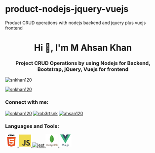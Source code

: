 # product-nodejs-jquery-vuejs
Product CRUD operations with nodejs backend and jquery plus vuejs frontend 

<h1 align="center">Hi 👋, I'm M Ahsan Khan</h1>
<h3 align="center">Project CRUD Operations by using Nodejs for Backend, Bootstrap, jQuery, Vuejs for frontend</h3>

<p align="left"> <img src="https://komarev.com/ghpvc/?username=snkhan120&label=Profile%20views&color=0e75b6&style=flat" alt="snkhan120" /> </p>

<p align="left"> <a href="https://github.com/ryo-ma/github-profile-trophy"><img src="https://github-profile-trophy.vercel.app/?username=snkhan120" alt="snkhan120" /></a> </p>

<h3 align="left">Connect with me:</h3>
<p align="left">
<a href="https://twitter.com/snkhan120" target="blank"><img align="center" src="https://raw.githubusercontent.com/rahuldkjain/github-profile-readme-generator/master/src/images/icons/Social/twitter.svg" alt="snkhan120" height="30" width="40" /></a>
<a href="https://fb.com/rob3rtsnk" target="blank"><img align="center" src="https://raw.githubusercontent.com/rahuldkjain/github-profile-readme-generator/master/src/images/icons/Social/facebook.svg" alt="rob3rtsnk" height="30" width="40" /></a>
<a href="https://www.youtube.com/c/ahsan120" target="blank"><img align="center" src="https://raw.githubusercontent.com/rahuldkjain/github-profile-readme-generator/master/src/images/icons/Social/youtube.svg" alt="ahsan120" height="30" width="40" /></a>
</p>

<h3 align="left">Languages and Tools:</h3>
<p align="left"> <a href="https://www.w3.org/html/" target="_blank" rel="noreferrer"> <img src="https://raw.githubusercontent.com/devicons/devicon/master/icons/html5/html5-original-wordmark.svg" alt="html5" width="40" height="40"/> </a> <a href="https://developer.mozilla.org/en-US/docs/Web/JavaScript" target="_blank" rel="noreferrer"> <img src="https://raw.githubusercontent.com/devicons/devicon/master/icons/javascript/javascript-original.svg" alt="javascript" width="40" height="40"/> </a> <a href="https://jestjs.io" target="_blank" rel="noreferrer"> <img src="https://www.vectorlogo.zone/logos/jestjsio/jestjsio-icon.svg" alt="jest" width="40" height="40"/> </a> <a href="https://www.mongodb.com/" target="_blank" rel="noreferrer"> <img src="https://raw.githubusercontent.com/devicons/devicon/master/icons/mongodb/mongodb-original-wordmark.svg" alt="mongodb" width="40" height="40"/> </a> <a href="https://vuejs.org/" target="_blank" rel="noreferrer"> <img src="https://raw.githubusercontent.com/devicons/devicon/master/icons/vuejs/vuejs-original-wordmark.svg" alt="vuejs" width="40" height="40"/> </a> </p>
